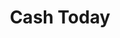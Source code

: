 ---
title: Cash Today
slug: cash-today
updated-on: '2024-05-30T13:44:31.749Z'
created-on: '2024-05-30T13:41:46.671Z'
published-on: '2024-05-30T13:54:32.469Z'
f_city-state-2:
- cms/city/anniston-al.md
- cms/city/guntersville-al.md
- cms/city/jonesboro-ar.md
- cms/city/greenwood-in.md
- cms/city/shelbyville-in.md
- cms/city/madison-in.md
- cms/city/lexington-ky.md
- cms/city/folcroft-pa.md
- cms/city/fulton-tn.md
- cms/city/clarksville-tn.md
- cms/city/huntingdon-tn.md
- cms/city/manchester-tn.md
- cms/city/sparta-tn.md
- cms/city/mesquite-tx.md
- cms/city/sherman-tx.md
- cms/city/euless-tx.md
- cms/city/baraboo-wi.md
- cms/city/fort-payne-al.md
- cms/city/center-line-mi.md
- cms/city/crystal-city-mo.md
- cms/city/mc-minnville-tn.md
- cms/city/beaver-dam-wi.md
- cms/city/wisconsin-rapids-wi.md
- cms/city/north-richland-hills-tx.md
f_locations:
- cms/payday-loan/cash-today-8765.md
- cms/payday-loan/cash-today-8766.md
- cms/payday-loan/cash-today-8767.md
- cms/payday-loan/cash-today-8768.md
- cms/payday-loan/cash-today-8769.md
- cms/payday-loan/cash-today-8770.md
- cms/payday-loan/cash-today-8771.md
- cms/payday-loan/cash-today-8772.md
- cms/payday-loan/cash-today-8773.md
- cms/payday-loan/cash-today-8774.md
- cms/payday-loan/cash-today-8775.md
- cms/payday-loan/cash-today-8776.md
- cms/payday-loan/cash-today-8777.md
- cms/payday-loan/cash-today-8778.md
- cms/payday-loan/cash-today-8779.md
- cms/payday-loan/cash-today-8780.md
- cms/payday-loan/cash-today-8781.md
- cms/payday-loan/cash-today-8782.md
- cms/payday-loan/cash-today-8783.md
- cms/payday-loan/cash-today-8784.md
- cms/payday-loan/cash-today-8785.md
- cms/payday-loan/cash-today-8786.md
- cms/payday-loan/cash-today-8787.md
- cms/payday-loan/cash-today-8788.md
- cms/payday-loan/cash-today-8789.md
- cms/payday-loan/cash-today-8790.md
- cms/payday-loan/cash-today-8791.md
- cms/payday-loan/cash-today-8792.md
- cms/payday-loan/cash-today-8793.md
- cms/payday-loan/cash-today-8794.md
- cms/payday-loan/cash-today-8795.md
- cms/payday-loan/cash-today-8796.md
- cms/payday-loan/cash-today-8797.md
- cms/payday-loan/cash-today-8798.md
- cms/payday-loan/cash-today-8799.md
- cms/payday-loan/cash-today-8800.md
- cms/payday-loan/cash-today-8801.md
- cms/payday-loan/cash-today-8802.md
f_states:
- cms/state/alabama.md
- cms/state/arkansas.md
- cms/state/indiana.md
- cms/state/kentucky.md
- cms/state/pennsylvania.md
- cms/state/tennessee.md
- cms/state/texas.md
- cms/state/wisconsin.md
- cms/state/michigan.md
- cms/state/missouri.md
layout: '[company].html'
tags: company
---